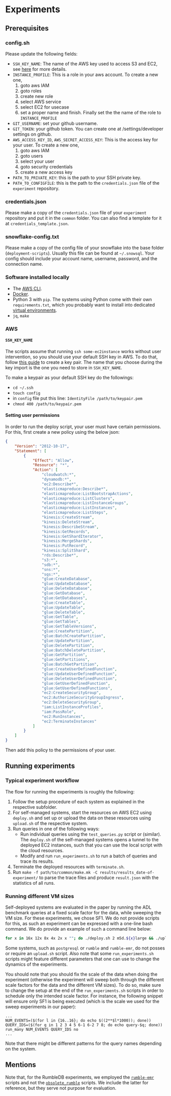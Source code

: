 # Experiments

## Prerequisites

### config.sh
Please update the following fields:

* `SSH_KEY_NAME`: The name of the AWS key used to access S3 and EC2, see [here](#SSH_KEY_NAME) for more details.
* `INSTANCE_PROFILE`: This is a role in your aws account. To create a new one,
    1. goto aws IAM
    2. goto roles
    3. create new role
    4. select AWS service
    5. select EC2 for usecase
    6. set a proper name and finish. Finally set the the name of the role to `INSTANCE_PROFILE`
* `GIT_USERNAME`: set your github username.
* `GIT_TOKEN`: your github token. You can create one at /settings/developer settings on github.
* `AWS_ACCESS_KEY_ID`, `AWS_SECRET_ACCESS_KEY`: This is the access key for your user. To create a new one,
    1. goto aws IAM
    2. goto users
    3. select your user
    4. goto security credentials
    5. create a new access key
* `PATH_TO_PRIVATE_KEY`: this is the path to your SSH private key.
* `PATH_TO_CONFIGFILE`: this is the path to the `credentials.json` file of the `experiment` repository.

### credentials.json
Please make a copy of the `credentials.json` file of your `experiment` repository and put it in the `common` folder. You can also find a template for it at `credentials_template.json`.

### snowflake-config.txt
Please make a copy of the config file of your snowflake into the base folder (`deployment-scripts`). Usually this file can be found at `~/.snowsql`. Your config should include your account name, username, password, and the connection name.


### Software installed locally

* The [AWS CLI](https://docs.aws.amazon.com/cli/latest/userguide/getting-started-install.html).
* [Docker](https://docs.docker.com/engine/install/).
* Python 3 with `pip`. The systems using Python come with their own
  `requirements.txt`, which you probably want to install into dedicated
  [virtual environments](https://docs.python.org/3/library/venv.html).
* `jq`, `make`

### AWS

#### `SSH_KEY_NAME`

The scripts assume that running `ssh some-ec2instance` works without user
intervention, so you should use your default SSH key in AWS. To do that, follow
[this guide](https://docs.aws.amazon.com/AWSEC2/latest/UserGuide/create-key-pairs.html#how-to-generate-your-own-key-and-import-it-to-aws) to create a key pair.
The name that you choose during the key import is the one you need to store in `SSH_KEY_NAME`.

To make a keypair as your default SSH key do the followings:
- `cd ~/.ssh`
- `touch config`
- in `config` file put this line: `IdentityFile /path/to/keypair.pem`
- `chmod 400 /path/to/keypair.pem`

#### Setting user permissions
In order to run the deploy script, your user must have certain permissions. For this, first create a new policy using the below json:
```json
{
	"Version": "2012-10-17",
	"Statement": [
		{
			"Effect": "Allow",
			"Resource": "*",
			"Action": [
				"cloudwatch:*",
				"dynamodb:*",
				"ec2:Describe*",
				"elasticmapreduce:Describe*",
				"elasticmapreduce:ListBootstrapActions",
				"elasticmapreduce:ListClusters",
				"elasticmapreduce:ListInstanceGroups",
				"elasticmapreduce:ListInstances",
				"elasticmapreduce:ListSteps",
				"kinesis:CreateStream",
				"kinesis:DeleteStream",
				"kinesis:DescribeStream",
				"kinesis:GetRecords",
				"kinesis:GetShardIterator",
				"kinesis:MergeShards",
				"kinesis:PutRecord",
				"kinesis:SplitShard",
				"rds:Describe*",
				"s3:*",
				"sdb:*",
				"sns:*",
				"sqs:*",
				"glue:CreateDatabase",
				"glue:UpdateDatabase",
				"glue:DeleteDatabase",
				"glue:GetDatabase",
				"glue:GetDatabases",
				"glue:CreateTable",
				"glue:UpdateTable",
				"glue:DeleteTable",
				"glue:GetTable",
				"glue:GetTables",
				"glue:GetTableVersions",
				"glue:CreatePartition",
				"glue:BatchCreatePartition",
				"glue:UpdatePartition",
				"glue:DeletePartition",
				"glue:BatchDeletePartition",
				"glue:GetPartition",
				"glue:GetPartitions",
				"glue:BatchGetPartition",
				"glue:CreateUserDefinedFunction",
				"glue:UpdateUserDefinedFunction",
				"glue:DeleteUserDefinedFunction",
				"glue:GetUserDefinedFunction",
				"glue:GetUserDefinedFunctions",
				"ec2:CreateSecurityGroup",
				"ec2:AuthorizeSecurityGroupIngress",
				"ec2:DeleteSecurityGroup",
				"iam:ListInstanceProfiles",
				"iam:PassRole",
				"ec2:RunInstances",
				"ec2:TerminateInstances"
			]
		}
	]
}
```
Then add this policy to the permissions of your user.

## Running experiments

### Typical experiment workflow

The flow for running the experiments is roughly the following:

1. Follow the setup procedure of each system as explained in the respective
   subfolder.
1. For self-managed systems, start the resources on AWS EC2 using `deploy.sh` and set up or upload the data on these resources using `upload.sh` of the respective system.
1. Run queries in one of the following ways:
   * Run individual queries using the `test_queries.py` script or (similar). The `deploy.sh` of the self-managed systems opens a tunnel to the deployed EC2 instances, such that you can use the local script with the cloud resources.
   * Modify and run `run_experiments.sh` to run a batch of queries and trace its results.
1. Terminate the deployed resources with `terminate.sh`.
1. Run `make -f path/to/common/make.mk -C results/results_date-of-experiment/` to parse the trace files and produce `result.json` with the statistics of all runs.

### Running different VM sizes

Self-deployed systems are evaluated in the paper by running the ADL benchmark
queries at a fixed scale factor for the data, while sweeping the VM size. For
these experiments, we chose SF1. We do not provide scripts for this, as such an
experiment can be expressed with a one-line bash command. We do provide an
example of such a command line below:

```bash
for x in 16x 12x 8x 4x 2x x ""; do ./deploy.sh 2 m5d.${x}large && ./upload.sh && ./run_experiments.sh; ./terminate.sh; done
```

Some systems, such as `postgresql` or `rumble` and `rumble-emr`, do not posses
or require an `upload.sh` script. Also note that some `run_experiments.sh`
scripts might feature different parameters that one can use to change the
dynamics of the experiments.

You should note that you should fix the scale of the data when doing the
experiment (otherwise the experiment will sweep both through the different scale
factors for the data and the different VM sizes). To do so, make sure to change
the setup at the end of the `run_experiments.sh` scripts in order to schedule
only the intended scale factor. For instance, the following snippet will ensure
only SF1 is being executed (which is the scale we used for the sweep experiments
in our paper):

```
...
NUM_EVENTS=($(for l in {16..16}; do echo $((2**$l*1000)); done))
QUERY_IDS=($(for q in 1 2 3 4 5 6-1 6-2 7 8; do echo query-$q; done))
run_many NUM_EVENTS QUERY_IDS no
...
```

Note that there might be different patterns for the query names depending on the
system.

## Mentions

Note that, for the RumbleDB experiments, we employed the
[`rumble-emr`](rumble-emr/) scripts and not the
[`obsolete_rumble`](obsolete_rumble/) scripts. We include the latter for
reference, but they serve not purpose for evaluation.
